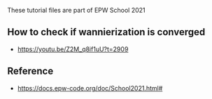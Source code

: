 These tutorial files are part of EPW School 2021

## How to check if wannierization is converged
* https://youtu.be/Z2M_q8if1uU?t=2909

## Reference

* https://docs.epw-code.org/doc/School2021.html#
